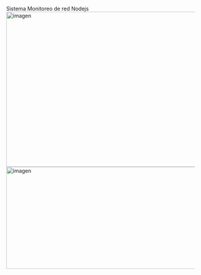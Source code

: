 Sistema Monitoreo de red Nodejs
<img width="1202" height="415" alt="imagen" src="https://github.com/user-attachments/assets/f5427963-5c6f-4a8c-94c4-c96f9636b887" />
<img width="1202" height="273" alt="imagen" src="https://github.com/user-attachments/assets/7c48d972-d741-403e-b254-e2b669f293ae" />


